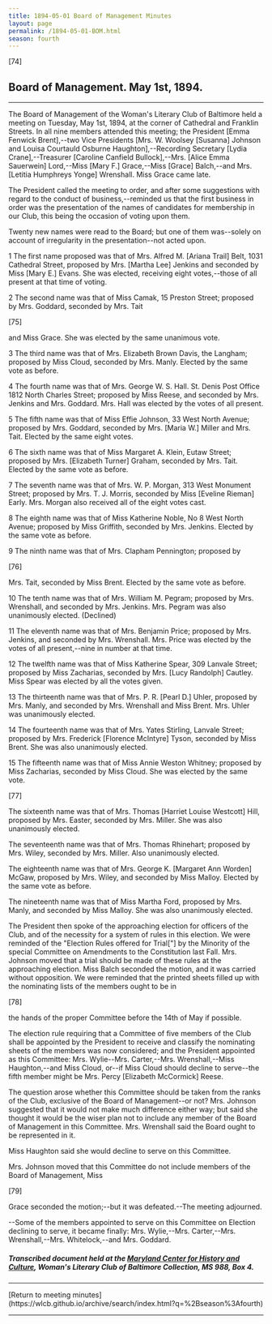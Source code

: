 ```yaml
---
title: 1894-05-01 Board of Management Minutes
layout: page
permalink: /1894-05-01-BOM.html
season: fourth
---
```


<style>
    #maincontent{
        font-size:1.4em;
    }
</style>
[74]

## Board of Management. May 1st, 1894.
<hr>

The Board of Management of the Woman's Literary Club of Baltimore held a meeting on Tuesday, May 1st, 1894, at the corner of Cathedral and Franklin Streets. In all nine members attended this meeting; the President [Emma Fenwick Brent],--two Vice Presidents [Mrs. W. Woolsey [Susanna] Johnson and Louisa Courtauld Osburne Haughton],--Recording Secretary [Lydia Crane],--Treasurer [Caroline Canfield Bullock],--Mrs. [Alice Emma Sauerwein] Lord,--Miss [Mary F.] Grace,--Miss [Grace] Balch,--and Mrs. [Letitia Humphreys Yonge] Wrenshall. Miss Grace came late.

The President called the meeting to order, and after some suggestions with regard to the conduct of business,--reminded us that the first business in order was the presentation of the names of candidates for membership in our Club, this being the occasion of voting upon them.

Twenty new names were read to the Board; but one of them was--solely on account of irregularity in the presentation--not acted upon.

1 The first name proposed was that of Mrs. Alfred M. [Ariana Trail] Belt, 1031 Cathedral Street, proposed by Mrs. [Martha Lee] Jenkins and seconded by Miss [Mary E.] Evans. She was elected, receiving eight votes,--those of all present at that time of voting.

2 The second name was that of Miss Camak, 15 Preston Street; proposed by Mrs. Goddard, seconded by Mrs. Tait

[75]

and Miss Grace. She was elected by the same unanimous vote.

3 The third name was that of Mrs. Elizabeth Brown Davis, the Langham; proposed by Miss Cloud, seconded by Mrs. Manly. Elected by the same vote as before.

4 The fourth name was that of Mrs. George W. S. Hall. St. Denis Post Office 1812 North Charles Street; proposed by Miss Reese, and seconded by Mrs. Jenkins and Mrs. Goddard. Mrs. Hall was elected by the votes of all present.

5 The fifth name was that of Miss Effie Johnson, 33 West North Avenue; proposed by Mrs. Goddard, seconded by Mrs. [Maria W.] Miller and Mrs. Tait. Elected by the same eight votes.

6 The sixth name was that of Miss Margaret A. Klein, Eutaw Street; proposed by Mrs. [Elizabeth Turner] Graham, seconded by Mrs. Tait. Elected by the same vote as before.

7 The seventh name was that of Mrs. W. P. Morgan, 313 West Monument Street; proposed by Mrs. T. J. Morris, seconded by Miss [Eveline Rieman] Early. Mrs. Morgan also received all of the eight votes cast.

8 The eighth name was that of Miss Katherine Noble, No 8 West North Avenue; proposed by Miss Griffith, seconded by Mrs. Jenkins. Elected by the same vote as before.

9 The ninth name was that of Mrs. Clapham Pennington; proposed by

[76]

Mrs. Tait, seconded by Miss Brent. Elected by the same vote as before.

10 The tenth name was that of Mrs. William M. Pegram; proposed by Mrs. Wrenshall, and seconded by Mrs. Jenkins. Mrs. Pegram was also unanimously elected. (Declined)

11 The eleventh name was that of Mrs. Benjamin Price; proposed by Mrs. Jenkins, and seconded by Mrs. Wrenshall. Mrs. Price was elected by the votes of all present,--nine in number at that time.

12 The twelfth name was that of Miss Katherine Spear, 309 Lanvale Street; proposed by Miss Zacharias, seconded by Mrs. [Lucy Randolph] Cautley. Miss Spear was elected by all the votes given.

13 The thirteenth name was that of Mrs. P. R. [Pearl D.] Uhler, proposed by Mrs. Manly, and seconded by Mrs. Wrenshall and Miss Brent. Mrs. Uhler was unanimously elected.

14 The fourteenth name was that of Mrs. Yates Stirling, Lanvale Street; proposed by Mrs. Frederick [Florence McIntyre] Tyson, seconded by Miss Brent. She was also unanimously elected.

15 The fifteenth name was that of Miss Annie Weston Whitney; proposed by Miss Zacharias, seconded by Miss Cloud. She was elected by the same vote.

[77]

The sixteenth name was that of Mrs. Thomas [Harriet Louise Westcott] Hill, proposed by Mrs. Easter, seconded by Mrs. Miller. She was also unanimously elected.

The seventeenth name was that of Mrs. Thomas Rhinehart; proposed by Mrs. Wiley, seconded by Mrs. Miller. Also unanimously elected.

The eighteenth name was that of Mrs. George K. [Margaret Ann Worden] McGaw, proposed by Mrs. Wiley, and seconded by Miss Malloy. Elected by the same vote as before.

The nineteenth name was that of Miss Martha Ford, proposed by Mrs. Manly, and seconded by Miss Malloy. She was also unanimously elected.

The President then spoke of the approaching election for officers of the Club, and of the necessity for a system of rules in this election. We were reminded of the "Election Rules offered for Trial["] by the Minority of the special Committee on Amendments to the Constitution last Fall. Mrs. Johnson moved that a trial should be made of these rules at the approaching election. Miss Balch seconded the motion, and it was carried without opposition. We were reminded that the printed sheets filled up with the nominating lists of the members ought to be in

[78]

the hands of the proper Committee before the 14th of May if possible.

The election rule requiring that a Committee of five members of the Club shall be appointed by the President to receive and classify the nominating sheets of the members was now considered; and the President appointed as this Committee: Mrs. Wylie--Mrs. Carter,--Mrs. Wrenshall,--Miss Haughton,--and Miss Cloud, or--if Miss Cloud should decline to serve--the fifth member might be Mrs. Percy [Elizabeth McCormick] Reese.

The question arose whether this Committee should be taken from the ranks of the Club, exclusive of the Board of Management--or not? Mrs. Johnson suggested that it would not make much difference either way; but said she thought it would be the wiser plan not to include any member of the Board of Management in this Committee. Mrs. Wrenshall said the Board ought to be represented in it.

Miss Haughton said she would decline to serve on this Committee.

Mrs. Johnson moved that this Committee do not include members of the Board of Management, Miss

[79]

Grace seconded the motion;--but it was defeated.--The meeting adjourned.

--Some of the members appointed to serve on this Committee on Election declining to serve, it became finally: Mrs. Wylie,--Mrs. Carter,--Mrs. Wrenshall,--Mrs. Whitelock,--and Mrs. Goddard.

##### Transcribed document held at the [Maryland Center for History and Culture](http://mdhs.org/), Woman's Literary Club of Baltimore Collection, MS 988, Box 4. 

<hr>
[Return to meeting minutes](https://wlcb.github.io/archive/search/index.html?q=%2Bseason%3Afourth)
<hr>
